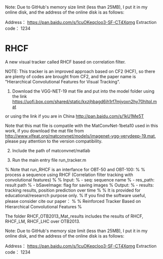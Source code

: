 Note: 
Due to GitHub's memory size limit (less than 25MB), I put it in my online disk, and the address of the online disk is as follows: 

Address： https://pan.baidu.com/s/1cuOKeqcloo3-SF-CT4Xqmg 
Extraction code： 1234


# RHCF
A new visual tracker called RHCF based on correlation filter.

NOTE: This tracker is an improved approach based on CF2 (HCF), so there are plenty of codes are brought from CF2, and the paper name is "Hierarchical Convolutional Features for Visual Tracking".

1. Download the VGG-NET-19 mat file and put into the model folder using the link
https://uofi.box.com/shared/static/kxzjhbagd6ih1rf7mjyoxn2hy70hltpl.mat

or using the link if you are in China
http://pan.baidu.com/s/1kU1Me5T 

Note that this mat file is compatile with the MatConvNet-1beta10 used in this work, if you download the mat file from
http://www.vlfeat.org/matconvnet/models/imagenet-vgg-verydeep-19.mat,
please pay attention to the version compatibility.  

2. Include the path of matconvnet/matlab

3. Run the main entry file run_tracker.m

% Note that run_RHCF is an interfance for OBT-50 and OBT-100:
%
% process a sequence using RHCF (Correlation filter tracking with convolutional features)
%
% Input:
%     - seq:        sequence name
%     - res_path:   result path
%     - bSaveImage: flag for saving images
% Output:
%     - results: tracking results, position prediction over time
%
%   It is provided for educational/researrch purpose only.
%   If you find the software useful, please consider cite our paper：
%
%   Reinforced Tracker Based on Hierarchical Convolutional Features
%

The folder RHCF_OTB2013_Mat_results includes the results of RHCF, RHCF_LM, RHCF_LHC over OTB2013.


Note: 
Due to GitHub's memory size limit (less than 25MB), I put it in my online disk, and the address of the online disk is as follows: 

Address： https://pan.baidu.com/s/1cuOKeqcloo3-SF-CT4Xqmg 
Extraction code： 1234

